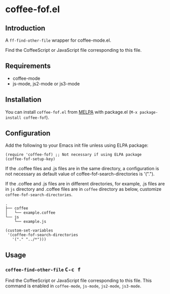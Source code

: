 # coffee-fof.el

## Introduction

A `ff-find-other-file` wrapper for coffee-mode.el.

Find the CoffeeScript or JavaScript file corresponding to this file.

## Requirements

* coffee-mode
* js-mode, js2-mode or js3-mode


## Installation

You can install `coffee-fof.el` from [MELPA](https://github.com/milkypostman/melpa.git) with package.el
(`M-x package-install coffee-fof`).

## Configuration

Add the following to your Emacs init file unless using ELPA package:

```elisp
(require 'coffee-fof) ;; Not necessary if using ELPA package
(coffee-fof-setup-key)
```

If the .coffee files and .js files are in the same directory, a configuration is not necessary as default value of coffee-fof-search-directories is '(".").

If the .coffee and .js files are in different directories, for example, .js files are in `js` directory and .coffee files are in `coffee` directory as below, customize `coffee-fof-search-directories`.

    .
    ├── coffee
    │   └── example.coffee
    └── js
        └── example.js

```elisp
(custom-set-variables
 '(coffee-fof-search-directories
   '("." "../*")))
```

## Usage


### `coffee-find-other-file` <kbd>C-c f</kbd>

Find the CoffeeScript or JavaScript file corresponding to this
file.  This command is enabled in `coffee-mode`, `js-mode`,
`js2-mode`, `js3-mode`.
